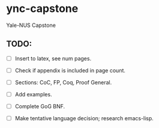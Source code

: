 # ync-capstone
Yale-NUS Capstone 

## TODO: 
- [ ] Insert to latex, see num pages. 
- [ ] Check if appendix is included in page count.
- [ ] Sections: CoC, FP, Coq, Proof General. 
- [ ] Add examples. 
- [ ] Complete GoG BNF. 
- [ ] Make tentative language decision; research emacs-lisp. 

